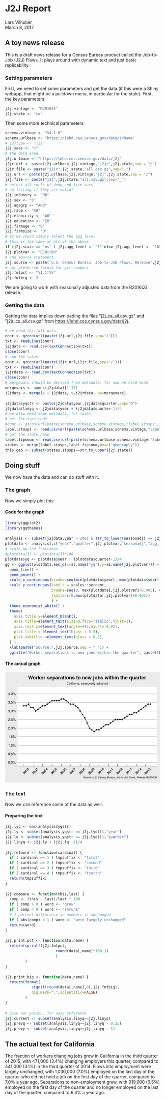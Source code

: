 # J2J Report
Lars Vilhuber  
March 8, 2017  



## A toy news release

This is a draft news release for a Census Bureau product called the Job-to-Job (J2J) Flows. It plays around with dynamic text and just basic replicability.

### Setting parameters
First, we need to set some parameters and get the data (if this were a Shiny webapp, that might be a pulldown menu, in particular for the state). First, the key parameters:


```r
j2j.vintage <- "R2016Q3"
j2j.state <- "ca"
```

Then some more technical parameters:


```r
schema.vintage <- "V4.1.0"
schema.urlbase <- "https://lehd.ces.census.gov/data/schema"
# j2jtype <- "j2j"
j2j.seas <- "s"
# the data area
j2j.urlbase <- "https://lehd.ces.census.gov/data/j2j"
j2jr.url <- paste(j2j.urlbase,j2j.vintage,"j2jr",j2j.state,sep = "/")
j2jr.file <- paste("j2jr",j2j.state,"all.csv.gz",sep="_")
j2j.url <- paste(j2j.urlbase,j2j.vintage,"j2j",j2j.state,sep = "/")
j2j.file <- paste("j2j",j2j.state,"all.csv.gz",sep="_")
# select all sorts of demo and firm vars
# no testing if they are valid!
j2j.industry <- "00" 
j2j.sex <- "0"
j2j.agegrp <- "A00"
j2j.race <- "A0"
j2j.ethnicity <- "A0"
j2j.education <- "E0"
j2j.firmage <- "0"
j2j.firmsize <- "0"
# or we could simply select the agg_level
# this is the same as all of the above
if (j2j.state == "us" ) j2j.agg_level <- "1" else j2j.agg_level <- "1025"
j2j.plotvar <- "EEHireR"
# and source statement
j2j.source <- paste("U.S. Census Bureau, Job-to-Job Flows, Release",j2j.vintage,sep = " ")
# our preferred format for pct numbers
j2j.fmtpct <- "%1.1f%%"
j2j.fmtbig <- 3
```

We are going to work with seasonally adjusted data from the R2016Q3 release.

### Getting the data
Getting the data implies downloading the files "j2j_ca_all.csv.gz" and "j2jr_ca_all.csv.gz" from https://lehd.ces.census.gov/data/j2j.

```r
# we need the full data
conr <- gzcon(url(paste(j2j.url,j2j.file,sep="/")))
txt <- readLines(conr)
j2jdata <- read.csv(textConnection(txt))
close(conr)
# and the rates
conr <- gzcon(url(paste(j2jr.url,j2jr.file,sep="/")))
txt <- readLines(conr)
j2jrdata <- read.csv(textConnection(txt))
close(conr)
# mergevars should be derived from metadata, for now we hard-code
mergevars <- names(j2jdata)[1:17]
j2jdata <- merge(x = j2jdata, y=j2jrdata, by=mergevars)

j2jdata$yqstr <- paste(j2jdata$year,j2jdata$quarter,sep="Q")
j2jdata$linyq <- j2jdata$year + (j2jdata$quarter-1)/4
# we also need some metadata. for later.
# get the usps code
#conr <- gzcon(url(paste(schema.urlbase,schema.vintage,"label_stusps",sep="/")))
label.stusps <- read.csv(url(paste(schema.urlbase,schema.vintage,"label_stusps.csv",sep="/")))[,c("geography","stusps")]
# get the state name
label.fipsnum <- read.csv(url(paste(schema.urlbase,schema.vintage,"label_fipsnum.csv",sep="/")))
states <- merge(label.stusps,label.fipsnum,by=c("geography"))
this.geo <- subset(states,stusps==str_to_upper(j2j.state))
```

## Doing stuff
We now have the data and can do stuff with it.

### The graph
Now we simply plot this:

#### Code for the graph

```r
library(ggplot2)
library(ggthemes)

analysis <- subset(j2jdata,year > 2001 & str_to_lower(seasonadj) == j2j.seas & agg_level == j2j.agg_level)
plotdata <- analysis[,c("year","quarter",j2j.plotvar,"seasonadj","agg_level")]
# scale up the fractions
#plotdata[3] <- plotdata[3]*100
plotdata$yq <- plotdata$year + (plotdata$quarter-1)/4
gg <- ggplot(plotdata,aes_q(x=as.name("yq"),y=as.name(j2j.plotvar))) +
  geom_line() + 
  geom_point() +
  scale_x_continuous(breaks=seq(min(plotdata$year), max(plotdata$year), 1)) +
  scale_y_continuous(labels = scales::percent,
                     breaks=seq(0, max(plotdata[,j2j.plotvar]+0.005), 0.005),
                     limits=c(0,max(plotdata[,j2j.plotvar]+0.005))
                     ) +
  theme_economist_white() +
  theme(
    axis.title.y=element_blank(),
    axis.title=element_text(size=8,face="italic",hjust=1),
    axis.text.x=element_text(angle=+45,hjust=-0.02),
    plot.title = element_text(hjust = 0.5),
    plot.subtitle =element_text(hjust = 0.5),
  ) +
  xlab(paste("Source:",j2j.source,sep = " ")) +
  ggtitle("Worker separations to new jobs within the quarter", paste(this.geo$label,"seasonally adjusted",sep=", ")) 
```
#### The actual graph
![](j2j_report_files/figure-html/figure1-1.png)<!-- -->

### The text
Now we can reference some of the data as well.

#### Preparing the text

```r
j2j.lyq <- max(analysis$yqstr)
j2j.ly <- subset(analysis,yqstr == j2j.lyq)[1,"year"]
j2j.lq <- subset(analysis,yqstr == j2j.lyq)[1,"quarter"]
j2j.linyq <- j2j.ly + (j2j.lq -1)/4

j2j.refword <- function(cardinal) {
  if ( cardinal == 1 ) tmpsuffix <- "first"
  if ( cardinal == 2 ) tmpsuffix <- "second"
  if ( cardinal == 3 ) tmpsuffix <- "third"
  if ( cardinal == 4 ) tmpsuffix <- "fourth"
  return(tmpsuffix)
}

j2j.compare <- function(this,last) {
  comp <- (this - last)/last * 100
  if ( comp > 0 ) word <- "grew"
  if ( comp < 0 ) word <- "shrunk"
  # 1 percent difference in numbers is unchanged
  if ( abs(comp) < 1 ) word <- "were largely unchanged"
  return(word)
}

j2j.print.pct <- function(data,name) {
  return(sprintf(j2j.fmtpct,
                       round(data[,name]*100,1)
                       )
         )
}

j2j.print.big <- function(data,name) {
  return(format(
            signif(round(data[,name],0),j2j.fmtbig),
            big.mark=",",scientific=FALSE)
         )
}

# pick our poison, for easy reference
j2j.current <- subset(analysis,linyq==j2j.linyq)
j2j.prevq <- subset(analysis,linyq==j2j.linyq - 0.25)
j2j.prevy <- subset(analysis,linyq==j2j.linyq - 1)
```

## The actual text for California
The fraction of workers changing jobs 
grew
in California
in the third quarter of 2015,
with 471,000 
(3.4%) changing employers this quarter, 
compared to 441,000 
(3.1%) 
in the third quarter of 2014.
Flows into employment
were largely unchanged, 
with 1,030,000
(7.0%)
employed on the last day of the quarter who did not hold a job on the first day of the quarter,
compared to 7.0% a year ago.
Separations to non-employment 
grew, 
with 919,000
(6.5%) 
employed on the first day of the quarter and no longer employed on the last day of the quarter,
compared to 6.3% a year ago.


